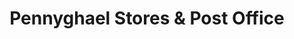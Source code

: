 ---
title: "Pennyghael Stores & Post Office"
url: /pennyghael/pennyghael-stores-und-post-office/
shop: Lebensmittel
---